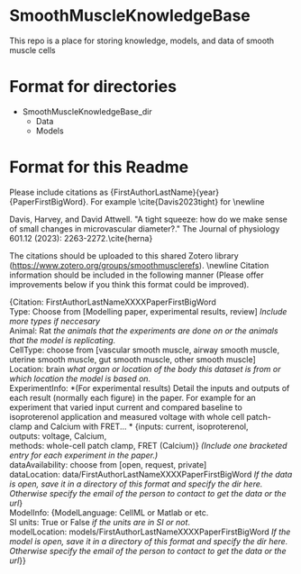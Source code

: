 # SmoothMuscleKnowledgeBase
This repo is a place for storing knowledge, models, and data of smooth muscle cells

# Format for directories

- SmoothMuscleKnowledgeBase_dir
  - Data
  - Models

# Format for this Readme

Please include citations as {FirstAuthorLastName}{year}{PaperFirstBigWord}. For example \cite{Davis2023tight} for \newline

Davis, Harvey, and David Attwell. "A tight squeeze: how do we make sense of small changes in microvascular diameter?." The Journal of physiology 601.12 (2023): 2263-2272.\cite{herna}

The citations should be uploaded to this shared Zotero library (https://www.zotero.org/groups/smoothmusclerefs).
\newline
Citation information should be included in the following manner (Please offer improvements below if you think this format could be improved).


{Citation: FirstAuthorLastNameXXXXPaperFirstBigWord  
Type: Choose from [Modelling paper, experimental results, review]  *Include more types if neccesary*  
Animal: Rat *the animals that the experiments are done on or the animals that the model is replicating.*  
CellType: choose from [vascular smooth muscle, airway smooth muscle, uterine smooth muscle, gut smooth muscle, other smooth muscle]  
Location: brain *what organ or location of the body this dataset is from or which location the model is based on.*  
ExperimentInfo: *(For experimental results) Detail the inputs and outputs of each result (normally each figure) in the paper. For example for an experiment that varied input current and compared baseline to isoproterenol application and measured voltage with whole cell patch-clamp and Calcium with FRET...  *
{inputs: current, isoproterenol,  
 outputs: voltage, Calcium,  
 methods: whole-cell patch clamp, FRET (Calcium)} *(Include one bracketed entry for each experiment in the paper.)*   
 dataAvailability: choose from [open, request, private]  
 dataLocation: data/FirstAuthorLastNameXXXXPaperFirstBigWord *If the data is open, save it in a directory of this format and specify the dir here. Otherwise specify the email of the person to contact to get the data or the url*}  
ModelInfo: 
{ModelLanguage: CellML or Matlab or etc.  
 SI units: True or False *if the units are in SI or not*.  
 modelLocation: models/FirstAuthorLastNameXXXXPaperFirstBigWord *If the model is open, save it in a directory of this format and specify the dir here. Otherwise specify the email of the person to contact to get the data or the url*}}  

 






